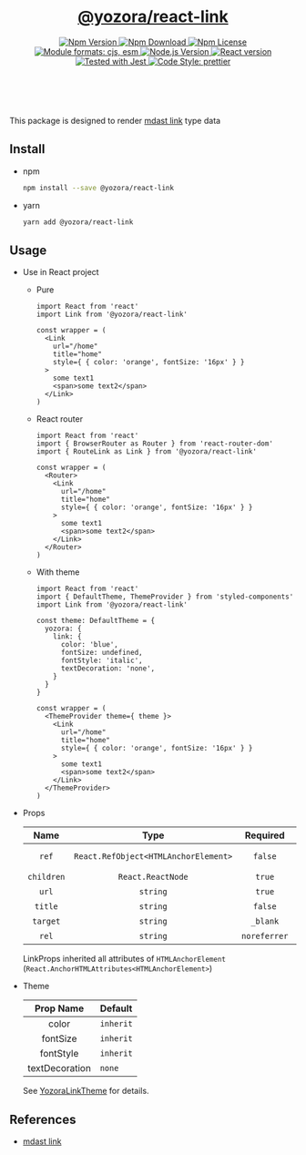 <header>
  <h1 align="center">
    <a href="https://github.com/guanghechen/yozora-react/tree/master/packages/link#readme">@yozora/react-link</a>
  </h1>
  <div align="center">
    <a href="https://www.npmjs.com/package/@yozora/react-link">
      <img
        alt="Npm Version"
        src="https://img.shields.io/npm/v/@yozora/react-link.svg"
      />
    </a>
    <a href="https://www.npmjs.com/package/@yozora/react-link">
      <img
        alt="Npm Download"
        src="https://img.shields.io/npm/dm/@yozora/react-link.svg"
      />
    </a>
    <a href="https://www.npmjs.com/package/@yozora/react-link">
      <img
        alt="Npm License"
        src="https://img.shields.io/npm/l/@yozora/react-link.svg"
      />
    </a>
    <a href="#install">
      <img
        alt="Module formats: cjs, esm"
        src="https://img.shields.io/badge/module_formats-cjs%2C%20esm-green.svg"
      />
    </a>
    <a href="https://github.com/nodejs/node">
      <img
        alt="Node.js Version"
        src="https://img.shields.io/node/v/@yozora/react-link"
      />
    </a>
    <a href="https://github.com/facebook/react">
      <img
        alt="React version"
        src="https://img.shields.io/npm/dependency-version/@yozora/react-link/peer/react"
      />
    </a>
    <a href="https://github.com/facebook/jest">
      <img
        alt="Tested with Jest"
        src="https://img.shields.io/badge/tested_with-jest-9c465e.svg"
      />
    </a>
    <a href="https://github.com/prettier/prettier">
      <img
        alt="Code Style: prettier"
        src="https://img.shields.io/badge/code_style-prettier-ff69b4.svg?style=flat-square"
      />
    </a>
  </div>
</header>
<br/>

This package is designed to render [mdast link][] type data


## Install

* npm

  ```bash
  npm install --save @yozora/react-link
  ```

* yarn

  ```bash
  yarn add @yozora/react-link
  ```

## Usage
  * Use in React project

    - Pure

      ```tsx
      import React from 'react'
      import Link from '@yozora/react-link'

      const wrapper = (
        <Link
          url="/home"
          title="home"
          style={ { color: 'orange', fontSize: '16px' } }
        >
          some text1
          <span>some text2</span>
        </Link>
      )
      ```

    - React router

      ```tsx
      import React from 'react'
      import { BrowserRouter as Router } from 'react-router-dom'
      import { RouteLink as Link } from '@yozora/react-link'

      const wrapper = (
        <Router>
          <Link
            url="/home"
            title="home"
            style={ { color: 'orange', fontSize: '16px' } }
          >
            some text1
            <span>some text2</span>
          </Link>
        </Router>
      )
      ```

    - With theme

      ```tsx
      import React from 'react'
      import { DefaultTheme, ThemeProvider } from 'styled-components'
      import Link from '@yozora/react-link'

      const theme: DefaultTheme = {
        yozora: {
          link: {
            color: 'blue',
            fontSize: undefined,
            fontStyle: 'italic',
            textDecoration: 'none',
          }
        }
      }

      const wrapper = (
        <ThemeProvider theme={ theme }>
          <Link
            url="/home"
            title="home"
            style={ { color: 'orange', fontSize: '16px' } }
          >
            some text1
            <span>some text2</span>
          </Link>
        </ThemeProvider>
      )
      ```

  * Props

     Name       | Type                                  | Required      | Default | Description
    :----------:|:-------------------------------------:|:-------------:|:-------:|:-------------
     `ref`      | `React.RefObject<HTMLAnchorElement>`  | `false`       | -       | Forwarded ref callback
     `children` | `React.ReactNode`                     | `true`        | -       | link content
     `url`      | `string`                              | `true`        | -       | link url
     `title`    | `string`                              | `false`       | -       | link title
     `target`   | `string`                              | `_blank`      | -       |
     `rel`      | `string`                              | `noreferrer`  | -       |

    LinkProps inherited all attributes of `HTMLAnchorElement` (`React.AnchorHTMLAttributes<HTMLAnchorElement>`)

  * Theme

     Prop Name      | Default
    :--------------:|:--------------
     color          | `inherit`
     fontSize       | `inherit`
     fontStyle      | `inherit`
     textDecoration | `none`

    See [YozoraLinkTheme][] for details.


## References

  - [mdast link][]


[mdast link]: https://github.com/syntax-tree/mdast#link
[YozoraLinkTheme]: https://github.com/guanghechen/yozora-react/blob/master/packages/link/src/theme.ts


